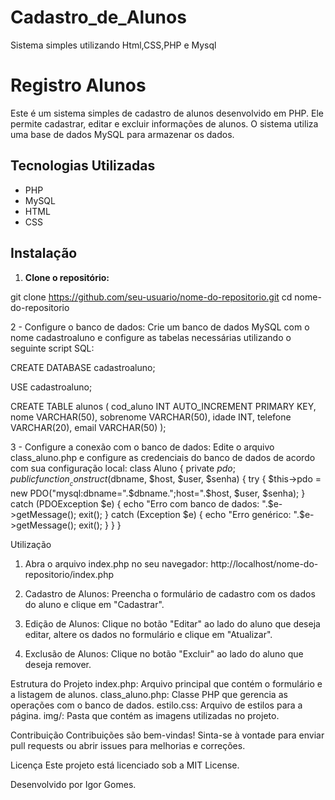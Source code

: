 # Cadastro_de_Alunos
 Sistema simples utilizando Html,CSS,PHP e Mysql

# Registro Alunos

Este é um sistema simples de cadastro de alunos desenvolvido em PHP. Ele permite cadastrar, editar e excluir informações de alunos. O sistema utiliza uma base de dados MySQL para armazenar os dados.

## Tecnologias Utilizadas

- PHP
- MySQL
- HTML
- CSS

## Instalação

1. **Clone o repositório:**


git clone https://github.com/seu-usuario/nome-do-repositorio.git
cd nome-do-repositorio

2 - Configure o banco de dados:
Crie um banco de dados MySQL com o nome cadastroaluno e configure as tabelas necessárias utilizando o seguinte script SQL:

CREATE DATABASE cadastroaluno;

USE cadastroaluno;

CREATE TABLE alunos (
    cod_aluno INT AUTO_INCREMENT PRIMARY KEY,
    nome VARCHAR(50),
    sobrenome VARCHAR(50),
    idade INT,
    telefone VARCHAR(20),
    email VARCHAR(50)
);

3 - Configure a conexão com o banco de dados:
Edite o arquivo class_aluno.php e configure as credenciais do banco de dados de acordo com sua configuração local:
class Aluno {
    private $pdo;
    public function __construct($dbname, $host, $user, $senha) {
        try {
            $this->pdo = new PDO("mysql:dbname=".$dbname.";host=".$host, $user, $senha);
        } catch (PDOException $e) {
            echo "Erro com banco de dados: ".$e->getMessage();
            exit();
        } catch (Exception $e) {
            echo "Erro genérico: ".$e->getMessage();
            exit();
        }
    }
}

Utilização
1. Abra o arquivo index.php no seu navegador:
http://localhost/nome-do-repositorio/index.php

2. Cadastro de Alunos:
Preencha o formulário de cadastro com os dados do aluno e clique em "Cadastrar".

3. Edição de Alunos:
Clique no botão "Editar" ao lado do aluno que deseja editar, altere os dados no formulário e clique em "Atualizar".

4. Exclusão de Alunos:
Clique no botão "Excluir" ao lado do aluno que deseja remover.

Estrutura do Projeto
index.php: Arquivo principal que contém o formulário e a listagem de alunos.
class_aluno.php: Classe PHP que gerencia as operações com o banco de dados.
estilo.css: Arquivo de estilos para a página.
img/: Pasta que contém as imagens utilizadas no projeto.

Contribuição
Contribuições são bem-vindas! Sinta-se à vontade para enviar pull requests ou abrir issues para melhorias e correções.

Licença
Este projeto está licenciado sob a MIT License.

Desenvolvido por Igor Gomes.


```bash